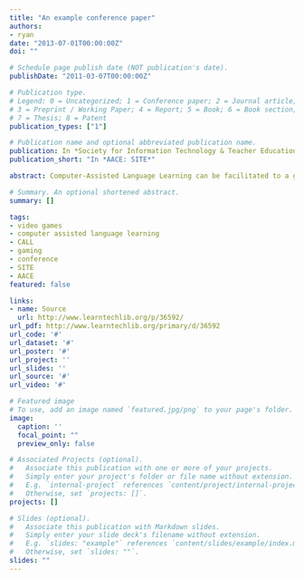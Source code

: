 ```yaml
---
title: "An example conference paper"
authors:
- ryan
date: "2013-07-01T00:00:00Z"
doi: ""

# Schedule page publish date (NOT publication's date).
publishDate: "2011-03-07T00:00:00Z"

# Publication type.
# Legend: 0 = Uncategorized; 1 = Conference paper; 2 = Journal article;
# 3 = Preprint / Working Paper; 4 = Report; 5 = Book; 6 = Book section;
# 7 = Thesis; 8 = Patent
publication_types: ["1"]

# Publication name and optional abbreviated publication name.
publication: In *Society for Information Technology & Teacher Education International Conference*
publication_short: "In *AACE: SITE*"

abstract: Computer-Assisted Language Learning can be facilitated to a great degree using commercial off-the-shelf video games. This paper attempts to explore the nature of CALL, the pedagogic qualities of video games and how the two intersect to produce useful CALL environments. Also considered are aspects of fun, what causes second language acquisition students to respond to one form of CALL over another, and concepts of ludus, paidea and narratology. An example, Heavy Rain, is offered as a potential commercial off-the-shelf game to use in second language acquisition at the university or adult-learning level.

# Summary. An optional shortened abstract.
summary: []

tags:
- video games
- computer assisted language learning
- CALL
- gaming
- conference
- SITE
- AACE
featured: false

links:
- name: Source
  url: http://www.learntechlib.org/p/36592/
url_pdf: http://www.learntechlib.org/primary/d/36592
url_code: '#'
url_dataset: '#'
url_poster: '#'
url_project: ''
url_slides: ''
url_source: '#'
url_video: '#'

# Featured image
# To use, add an image named `featured.jpg/png` to your page's folder. 
image:
  caption: ''
  focal_point: ""
  preview_only: false

# Associated Projects (optional).
#   Associate this publication with one or more of your projects.
#   Simply enter your project's folder or file name without extension.
#   E.g. `internal-project` references `content/project/internal-project/index.md`.
#   Otherwise, set `projects: []`.
projects: []

# Slides (optional).
#   Associate this publication with Markdown slides.
#   Simply enter your slide deck's filename without extension.
#   E.g. `slides: "example"` references `content/slides/example/index.md`.
#   Otherwise, set `slides: ""`.
slides: ""
---
```



